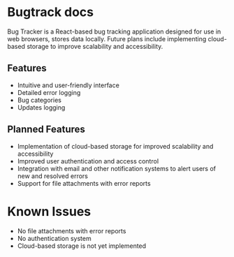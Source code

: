 # Bugtrack docs
Bug Tracker is a React-based bug tracking application designed for use in web browsers, stores data locally. Future plans include implementing cloud-based storage to improve scalability and accessibility.

## Features
- Intuitive and user-friendly interface
- Detailed error logging
- Bug categories
- Updates logging

## Planned Features
- Implementation of cloud-based storage for improved scalability and accessibility
- Improved user authentication and access control
- Integration with email and other notification systems to alert users of new and resolved errors
- Support for file attachments with error reports

# Known Issues
- No file attachments with error reports
- No authentication system
- Cloud-based storage is not yet implemented